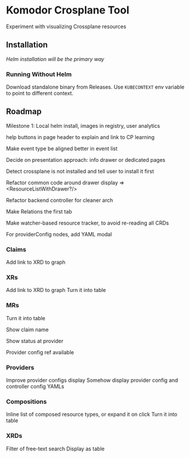 # Komodor Crosplane Tool

Experiment with visualizing Crossplane resources

## Installation

_Helm installation will be the primary way_

### Running Without Helm

Download standalone binary from Releases. Use `KUBECONTEXT` env variable to point to different context.

## Roadmap

Milestone 1: Local helm install, images in registry, user analytics

help buttons in page header to explain and link to CP learning

Make event type be aligned better in event list

Decide on presentation approach: info drawer or dedicated pages

Detect crossplane is not installed and tell user to install it first

Refactor common code around drawer display => <ResourceListWithDrawer?/>

Refactor backend controller for cleaner arch

Make Relations the first tab

Make watcher-based resource tracker, to avoid re-reading all CRDs

For providerConfig nodes, add YAML modal

### Claims

Add link to XRD to graph

### XRs

Add link to XRD to graph
Turn it into table

### MRs

Turn it into table

Show claim name

Show status at provider

Provider config ref available

### Providers

Improve provider configs display
Somehow display provider config and controller config YAMLs

### Compositions

Inline list of composed resource types, or expand it on click
Turn it into table

### XRDs

Filter of free-text search
Display as table
